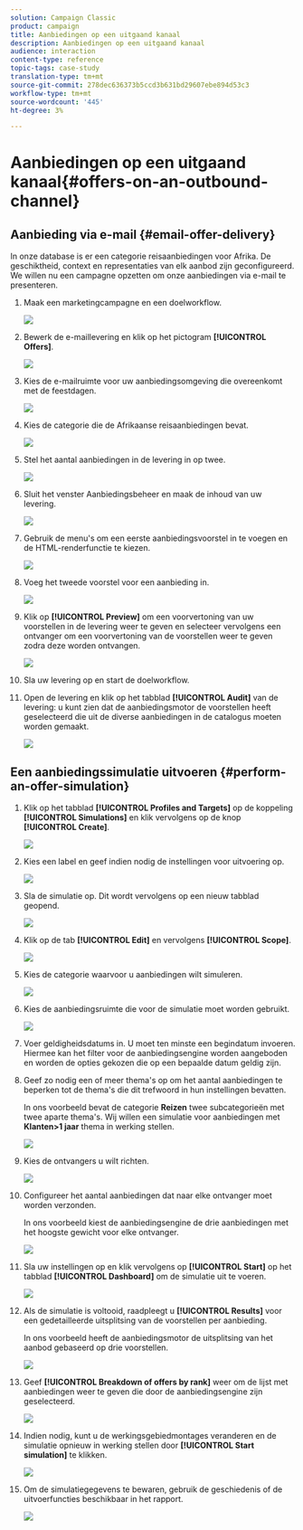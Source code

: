 ```yaml
---
solution: Campaign Classic
product: campaign
title: Aanbiedingen op een uitgaand kanaal
description: Aanbiedingen op een uitgaand kanaal
audience: interaction
content-type: reference
topic-tags: case-study
translation-type: tm+mt
source-git-commit: 278dec636373b5ccd3b631bd29607ebe894d53c3
workflow-type: tm+mt
source-wordcount: '445'
ht-degree: 3%

---
```



# Aanbiedingen op een uitgaand kanaal{#offers-on-an-outbound-channel}

## Aanbieding via e-mail {#email-offer-delivery}

In onze database is er een categorie reisaanbiedingen voor Afrika. De geschiktheid, context en representaties van elk aanbod zijn geconfigureerd. We willen nu een campagne opzetten om onze aanbiedingen via e-mail te presenteren.

1. Maak een marketingcampagne en een doelworkflow.

   ![](assets/offer_delivery_example_001.png)

1. Bewerk de e-maillevering en klik op het pictogram **[!UICONTROL Offers]**.

   ![](assets/offer_delivery_example_002.png)

1. Kies de e-mailruimte voor uw aanbiedingsomgeving die overeenkomt met de feestdagen.

   ![](assets/offer_delivery_example_003.png)

1. Kies de categorie die de Afrikaanse reisaanbiedingen bevat.

   ![](assets/offer_delivery_example_004.png)

1. Stel het aantal aanbiedingen in de levering in op twee.

   ![](assets/offer_delivery_example_005.png)

1. Sluit het venster Aanbiedingsbeheer en maak de inhoud van uw levering.

   ![](assets/offer_delivery_example_006.png)

1. Gebruik de menu&#39;s om een eerste aanbiedingsvoorstel in te voegen en de HTML-renderfunctie te kiezen.

   ![](assets/offer_delivery_example_007.png)

1. Voeg het tweede voorstel voor een aanbieding in.

   ![](assets/offer_delivery_example_008.png)

1. Klik op **[!UICONTROL Preview]** om een voorvertoning van uw voorstellen in de levering weer te geven en selecteer vervolgens een ontvanger om een voorvertoning van de voorstellen weer te geven zodra deze worden ontvangen.

   ![](assets/offer_delivery_example_009.png)

1. Sla uw levering op en start de doelworkflow.
1. Open de levering en klik op het tabblad **[!UICONTROL Audit]** van de levering: u kunt zien dat de aanbiedingsmotor de voorstellen heeft geselecteerd die uit de diverse aanbiedingen in de catalogus moeten worden gemaakt.

   ![](assets/offer_delivery_example_010.png)

## Een aanbiedingssimulatie uitvoeren {#perform-an-offer-simulation}

1. Klik op het tabblad **[!UICONTROL Profiles and Targets]** op de koppeling **[!UICONTROL Simulations]** en klik vervolgens op de knop **[!UICONTROL Create]**.

   ![](assets/offer_simulation_001.png)

1. Kies een label en geef indien nodig de instellingen voor uitvoering op.

   ![](assets/offer_simulation_example_002.png)

1. Sla de simulatie op. Dit wordt vervolgens op een nieuw tabblad geopend.

   ![](assets/offer_simulation_example_003.png)

1. Klik op de tab **[!UICONTROL Edit]** en vervolgens **[!UICONTROL Scope]**.

   ![](assets/offer_simulation_example_004.png)

1. Kies de categorie waarvoor u aanbiedingen wilt simuleren.

   ![](assets/offer_simulation_example_005.png)

1. Kies de aanbiedingsruimte die voor de simulatie moet worden gebruikt.

   ![](assets/offer_simulation_example_006.png)

1. Voer geldigheidsdatums in. U moet ten minste een begindatum invoeren. Hiermee kan het filter voor de aanbiedingsengine worden aangeboden en worden de opties gekozen die op een bepaalde datum geldig zijn.
1. Geef zo nodig een of meer thema&#39;s op om het aantal aanbiedingen te beperken tot de thema&#39;s die dit trefwoord in hun instellingen bevatten.

   In ons voorbeeld bevat de categorie **Reizen** twee subcategorieën met twee aparte thema&#39;s. Wij willen een simulatie voor aanbiedingen met **Klanten>1 jaar** thema in werking stellen.

   ![](assets/offer_simulation_example_007.png)

1. Kies de ontvangers u wilt richten.

   ![](assets/offer_simulation_example_008.png)

1. Configureer het aantal aanbiedingen dat naar elke ontvanger moet worden verzonden.

   In ons voorbeeld kiest de aanbiedingsengine de drie aanbiedingen met het hoogste gewicht voor elke ontvanger.

   ![](assets/offer_simulation_example_009.png)

1. Sla uw instellingen op en klik vervolgens op **[!UICONTROL Start]** op het tabblad **[!UICONTROL Dashboard]** om de simulatie uit te voeren.

   ![](assets/offer_simulation_example_010.png)

1. Als de simulatie is voltooid, raadpleegt u **[!UICONTROL Results]** voor een gedetailleerde uitsplitsing van de voorstellen per aanbieding.

   In ons voorbeeld heeft de aanbiedingsmotor de uitsplitsing van het aanbod gebaseerd op drie voorstellen.

   ![](assets/offer_simulation_example_011.png)

1. Geef **[!UICONTROL Breakdown of offers by rank]** weer om de lijst met aanbiedingen weer te geven die door de aanbiedingsengine zijn geselecteerd.

   ![](assets/offer_simulation_example_012.png)

1. Indien nodig, kunt u de werkingsgebiedmontages veranderen en de simulatie opnieuw in werking stellen door **[!UICONTROL Start simulation]** te klikken.

   ![](assets/offer_simulation_example_010.png)

1. Om de simulatiegegevens te bewaren, gebruik de geschiedenis of de uitvoerfuncties beschikbaar in het rapport.

   ![](assets/offer_simulation_example_013.png)

